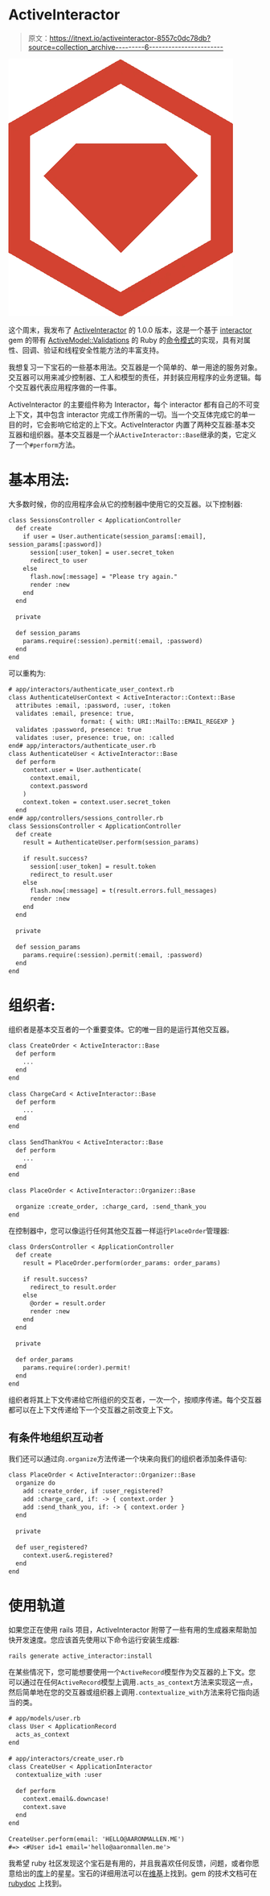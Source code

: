 # ActiveInteractor

> 原文：<https://itnext.io/activeinteractor-8557c0dc78db?source=collection_archive---------6----------------------->

![](img/fc805285bc0171916ff5741c0bff5b2b.png)

这个周末，我发布了 [ActiveInteractor](https://rubygems.org/gems/activeinteractor/versions/1.0.0) 的 1.0.0 版本，这是一个基于 [interactor](https://github.com/collectiveidea/interactor) gem 的带有 [ActiveModel::Validations](https://api.rubyonrails.org/classes/ActiveModel/Validations.html) 的 Ruby 的[命令模式](https://en.wikipedia.org/wiki/Command_pattern)的实现，具有对属性、回调、验证和线程安全性能方法的丰富支持。

我想复习一下宝石的一些基本用法。交互器是一个简单的、单一用途的服务对象。交互器可以用来减少控制器、工人和模型的责任，并封装应用程序的业务逻辑。每个交互器代表应用程序做的一件事。

ActiveInteractor 的主要组件称为 Interactor，每个 interactor 都有自己的不可变上下文，其中包含 interactor 完成工作所需的一切。当一个交互体完成它的单一目的时，它会影响它给定的上下文。ActiveInteractor 内置了两种交互器:基本交互器和组织器。基本交互器是一个从`ActiveInteractor::Base`继承的类，它定义了一个`#perform`方法。

# 基本用法:

大多数时候，你的应用程序会从它的控制器中使用它的交互器。以下控制器:

```
class SessionsController < ApplicationController
  def create
    if user = User.authenticate(session_params[:email], session_params[:password])
      session[:user_token] = user.secret_token
      redirect_to user
    else
      flash.now[:message] = "Please try again."
      render :new
    end
  end

  private

  def session_params
    params.require(:session).permit(:email, :password)
  end
end
```

可以重构为:

```
# app/interactors/authenticate_user_context.rb
class AuthenticateUserContext < ActiveInteractor::Context::Base
  attributes :email, :password, :user, :token
  validates :email, presence: true,
                    format: { with: URI::MailTo::EMAIL_REGEXP }
  validates :password, presence: true
  validates :user, presence: true, on: :called
end# app/interactors/authenticate_user.rb
class AuthenticateUser < ActiveInteractor::Base
  def perform
    context.user = User.authenticate(
      context.email,
      context.password
    )
    context.token = context.user.secret_token
  end
end# app/controllers/sessions_controller.rb
class SessionsController < ApplicationController
  def create
    result = AuthenticateUser.perform(session_params)

    if result.success?
      session[:user_token] = result.token
      redirect_to result.user
    else
      flash.now[:message] = t(result.errors.full_messages)
      render :new
    end
  end

  private

  def session_params
    params.require(:session).permit(:email, :password)
  end
end
```

# 组织者:

组织者是基本交互者的一个重要变体。它的唯一目的是运行其他交互器。

```
class CreateOrder < ActiveInteractor::Base
  def perform
    ...
  end
end

class ChargeCard < ActiveInteractor::Base
  def perform
    ...
  end
end

class SendThankYou < ActiveInteractor::Base
  def perform
    ...
  end
end

class PlaceOrder < ActiveInteractor::Organizer::Base

  organize :create_order, :charge_card, :send_thank_you
end
```

在控制器中，您可以像运行任何其他交互器一样运行`PlaceOrder`管理器:

```
class OrdersController < ApplicationController
  def create
    result = PlaceOrder.perform(order_params: order_params)

    if result.success?
      redirect_to result.order
    else
      @order = result.order
      render :new
    end
  end

  private

  def order_params
    params.require(:order).permit!
  end
end
```

组织者将其上下文传递给它所组织的交互者，一次一个，按顺序传递。每个交互器都可以在上下文传递给下一个交互器之前改变上下文。

## 有条件地组织互动者

我们还可以通过向`.organize`方法传递一个块来向我们的组织者添加条件语句:

```
class PlaceOrder < ActiveInteractor::Organizer::Base
  organize do
    add :create_order, if :user_registered?
    add :charge_card, if: -> { context.order }
    add :send_thank_you, if: -> { context.order }
  end

  private

  def user_registered?
    context.user&.registered?
  end
end
```

# 使用轨道

如果您正在使用 rails 项目，ActiveInteractor 附带了一些有用的生成器来帮助加快开发速度。您应该首先使用以下命令运行安装生成器:

```
rails generate active_interactor:install
```

在某些情况下，您可能想要使用一个`ActiveRecord`模型作为交互器的上下文。您可以通过在任何`ActiveRecord`模型上调用`.acts_as_context`方法来实现这一点，然后简单地在您的交互器或组织器上调用`.contextualize_with`方法来将它指向适当的类。

```
# app/models/user.rb
class User < ApplicationRecord
  acts_as_context
end

# app/interactors/create_user.rb
class CreateUser < ApplicationInteractor
  contextualize_with :user

  def perform
    context.email&.downcase!
    context.save
  end
end

CreateUser.perform(email: 'HELLO@AARONMALLEN.ME')
#=> <#User id=1 email='hello@aaronmallen.me'>
```

我希望 ruby 社区发现这个宝石是有用的，并且我喜欢任何反馈，问题，或者你愿意给出的[库](https://github.com/aaronmallen/activeinteractor)上的星星。宝石的详细用法可以在[维基](https://github.com/aaronmallen/activeinteractor/wiki)上找到。gem 的技术文档可在 [rubydoc](https://www.rubydoc.info/gems/activeinteractor) 上找到。